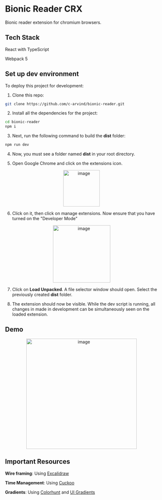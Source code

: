 # Bionic Reader CRX

Bionic reader extension for chromium browsers. 

## Tech Stack

React with TypeScript

Webpack 5

## Set up dev environment

To deploy this project for development:

1. Clone this repo:

```bash
git clone https://github.com/c-arvind/bionic-reader.git
```
2. Install all the dependencies for the project:
```bash
cd bionic-reader
npm i
```
3. Next, run the following command to build the **dist** folder:
```bash
npm run dev
```
4. Now, you must see a folder named **dist** in your root directory.

5. Open Google Chrome and click on the extensions icon.
<p align="center"> 
<img width="120" alt="image" src="https://user-images.githubusercontent.com/72320207/181052270-7340c38a-3de6-485d-9f5c-13a98f1a0f23.png">
</p>

6. Click on it, then click on manage extensions. Now ensure that you have turned on the "Developer Mode"
<p align="center"> 
<img width="189" alt="image" src="https://user-images.githubusercontent.com/72320207/181052464-c705af56-3c5f-4cb9-a366-98429c039a60.png">
</p>

7. Click on **Load Unpacked**. A file selector window should open. Select the previously created **dist** folder.

8. The extension should now be visible. While the dev script is running, all changes in made in development can be simultaneously seen on the loaded extension.

## Demo
<p align="center"> 
<img width="364" alt="image" src="https://user-images.githubusercontent.com/72320207/181053873-2ea81a59-f60e-4dcc-a2a2-fb2c9544726f.png">
</p>

## Important Resources 

**Wire framing**: Using [Excalidraw](https://excalidraw.com/)

**Time Management**: Using [Cuckoo](https://cuckoo.team/)

**Gradients**: Using [Colorhunt](https://colorhunt.co/) and [UI Gradients](https://uigradients.com/#MidnightCity)
